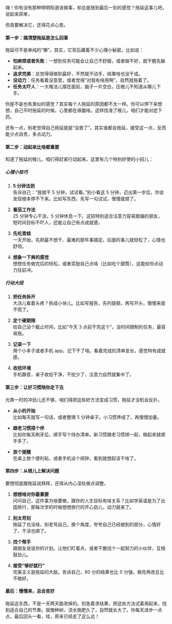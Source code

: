 嗨！你有没有那种明明知道该做事，却总是拖到最后一刻的感觉？拖延这事儿吧，说起来简单，

但真要解决它，还得花点心思。

#### **第一步：搞清楚拖延是怎么回事**

拖延可不是单纯的“懒”。其实，它背后藏着不少心理小秘密。比如说：
- **怕麻烦或者失败**：一想到任务可能会让自己不舒服，或者做不好，就干脆先躲起来。
- **追求完美**：总觉得得做到最好，不然就不动手，结果啥也没干成。
- **没动力**：任务看着没意思，或者觉得“对我有啥用啊”，自然就拖着了。
- **任务太吓人**：一大堆活儿摆在面前，脑子一片空白，压根儿不知道从哪儿下手。

你是不是也有类似的感觉？其实每个人拖延的原因都不太一样。你可以停下来想想，自己平时拖延的时候，心里都在琢磨啥。这样找准了根儿，咱们才能对症下药。

还有一点，别老觉得自己拖延就是“没救了”。其实谁都会拖延，接受这一点，反而能少点自责，多点动力。



#### **第二步：动起来比啥都重要**
知道了拖延的根儿，咱们得赶紧行动起来。这里有几个特别好使的小招儿：

##### **心理小技巧**
1. **5 分钟法则**  
   告诉自己：“我就干 5 分钟，试试看。”别小看这 5 分钟，迈出第一步后，你会发现根本停不下来。比如写东西，先写一句试试，慢慢就顺了。
   
2. **番茄工作法**  
   25 分钟专心干活，5 分钟休息一下。这招特别适合注意力容易跑偏的朋友，短时间目标不吓人，还能让自己有点成就感。

3. **先吃青蛙**  
   一天开始，先把最不想干、最难的那件事搞定。后面的事儿就轻松了，心情也舒坦。

4. **想象一下爽的感觉**  
   想想任务做完后的轻松，或者奖励自己点啥（比如吃个甜筒），这能给你点动力往前冲。

##### **行动大招**
1. **把任务拆开**  
   大活儿看着头疼？拆成小块儿。比如写报告，先列提纲，再写开头，慢慢来就不慌了。

2. **定个硬期限**  
   给自己设个截止时间，比如“今天 3 点前干完这个”。没时间限制的任务，最容易拖。

3. **记录一下**  
   用个小本子或者手机 app，记下干了啥。看着完成的清单变长，感觉特有成就感。

4. **收拾环境**  
   手机静音，桌子收拾干净，干扰少了，注意力自然就集中了。



#### **第三步：让好习惯陪你走下去**
光靠一时的冲劲儿还不够，咱们得把这些好方法变成习惯，拖延才没机会反扑。

- **从小的开始**  
  比如每天就写一句话，或者整理 5 分钟桌子。小习惯养成了，再慢慢加量。

- **跟老习惯搭个伴**  
  比如你每天刷牙后，顺手写个待办清单。新习惯跟老习惯绑一起，做起来就顺手多了。

- **放个提醒**  
  在桌上放个便利贴，或者手机设个闹钟，看到就想起该干啥了。



#### **第四步：从根儿上解决问题**
要想彻底跟拖延说拜拜，还得从内心深处做点调整。

1. **想想啥对你最重要**  
   问问自己，这件事为啥要做，跟你的人生目标有啥关系？比如学英语是为了出国旅行，那每次学的时候想想旅行的开心劲儿，动力就来了。

2. **别太苛刻**  
   拖延了也没啥，别老骂自己。换个角度，夸夸自己已经做到的部分，心情好了，干活也顺了。

3. **找个帮手**  
   跟朋友说说你的计划，让他们盯着点，或者干脆找个一起努力的小伙伴，互相鼓劲儿。

4. **接受“够好就行”**  
   完美主义是拖延的大敌。告诉自己，80 分的结果也比 0 分强，做完再改总比不做好。



#### **最后：慢慢来，总会变好**
拖延这东西，不是一天两天能改掉的。别急着求结果，把这些方法试着用起来，找到适合自己的节奏。就像种树，浇水施肥久了，自然就长大了。你每天进步一点点，最后回头一看，哇，原来已经走了这么远！
